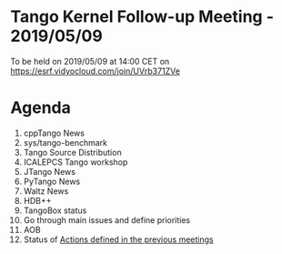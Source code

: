 # Tango Kernel Follow-up Meeting - 2019/05/09

To be held on 2019/05/09 at 14:00 CET on https://esrf.vidyocloud.com/join/UVrb371ZVe

# Agenda
1. cppTango News
2. sys/tango-benchmark
3. Tango Source Distribution
4. ICALEPCS Tango workshop
5. JTango News
6. PyTango News
7. Waltz News
8. HDB++
9. TangoBox status
10. Go through main issues and define priorities
11. AOB
12. Status of [Actions defined in the previous meetings](https://github.com/tango-controls/tango-kernel-followup/blob/master/2018-11-15/Minutes.md#summary-of-remaining-actions)
